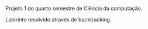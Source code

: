Projeto 1 do quarto semestre de Ciência da computação.

Labirinto resolvido através de backtracking.

